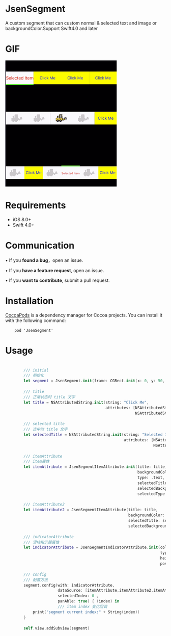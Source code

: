 # JsenSegment
A custom segment that can custom normal &amp; selected text and image or backgroundColor.Support Swift4.0 and later

# GIF

![GIF](https://github.com/imwangxuesen/JsenSegment/blob/master/JsenSegment.gif)

# Requirements

* iOS 8.0+
* Swift 4.0+

# Communication

•	If you **found a bug**，open an issue.

•	If you **have a feature request**, open an issue.

•	If you **want to contribute**, submit a pull request.
# Installation
[CocoaPods](http://cocoapods.org/) is a dependency manager for Cocoa projects. You can install it with the following command:

```    
	pod 'JsenSegment'
```

# Usage

```swift

        /// initial
        /// 初始化
        let segment = JsenSegment.init(frame: CGRect.init(x: 0, y: 50, width: self.view.bounds.width, height: 50))
        
        /// title
        /// 正常状态时 title 文字
        let title = NSAttributedString.init(string: "Click Me",
                                            attributes: [NSAttributedStringKey.font : UIFont.systemFont(ofSize: 15) ,
                                                         NSAttributedStringKey.foregroundColor : UIColor.blue])
        
        /// selected title
        /// 选中时 title 文字
        let selectedTitle = NSAttributedString.init(string: "Selected Item",
                                                    attributes: [NSAttributedStringKey.font : UIFont.systemFont(ofSize: 17) ,
                                                                 NSAttributedStringKey.foregroundColor : UIColor.red])
        
        /// itemAttribute
        /// item属性
        let itemAttribute = JsenSegmentItemAttribute.init(title: title,
                                                          backgroundColor: UIColor.yellow,
                                                          type: .text, imageName: nil,
                                                          selectedTitle: selectedTitle,
                                                          selectedBackgroundColor: UIColor.groupTableViewBackground,
                                                          selectedType: .text, selectedImageName: nil)
        
        /// itemAttribute2
        let itemAttribute2 = JsenSegmentItemAttribute(title: title,
                                                      backgroundColor: UIColor.yellow,
                                                      selectedTitle: selectedTitle,
                                                      selectedBackgroundColor: UIColor.groupTableViewBackground)
        
        /// indicatorAttribute
        /// 滑块指示器属性
        let indicatorAttribute = JsenSegmentIndicatorAttribute.init(color: UIColor.green,
                                                                    type: .slider,
                                                                    height: 3.0,
                                                                    position: .bottom)
        
        /// config
        /// 配置方法
        segment.config(with: indicatorAttribute,
                       dataSource: [itemAttribute,itemAttribute2,itemAttribute,itemAttribute2],
                       selectedIndex: 0 ,
                       panAble: true) { (index) in
                       /// item index 变化回调
            print("segment current index:" + String(index))
        }
        
        self.view.addSubview(segment)
```

